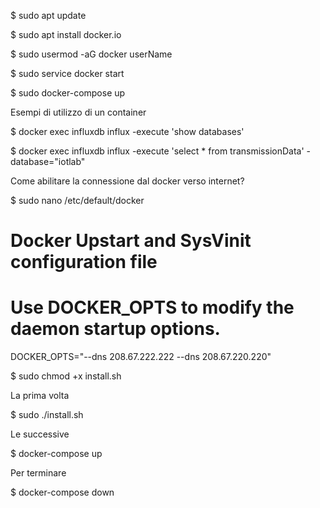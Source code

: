 $ sudo apt update

$ sudo apt install docker.io

$ sudo usermod -aG docker userName

$ sudo service docker start

$ sudo docker-compose up

Esempi di utilizzo di un container

$ docker exec influxdb influx -execute 'show databases'

$ docker exec influxdb influx -execute 'select * from transmissionData' -database="iotlab"


Come abilitare la connessione dal docker verso internet?

$ sudo nano /etc/default/docker

# Docker Upstart and SysVinit configuration file

# Use DOCKER_OPTS to modify the daemon startup options.
DOCKER_OPTS="--dns 208.67.222.222 --dns 208.67.220.220"


$ sudo chmod +x install.sh

La prima volta
 
$ sudo ./install.sh

Le successive

$ docker-compose up

Per terminare 

$ docker-compose down

 

